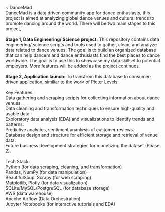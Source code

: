 ~ DanceMad<br>
DanceMad is a data driven community app for dance enthusiasts, this project is aimed at analyzing global dance venues and cultural trends to promote dancing around the world. There will be two main stages to this project, <br>
<br>
**Stage 1, **Data Engineering/ Science project**:** This repository contains data engineering/ science scripts and tools used to gather, clean, and analyze data related to dance venues. The goal is to build an organized database that can help dancers and dance enthusiasts find the best places to dance worldwide. The goal is to use this to showcase my data skillset to potential employers. More features will be added as the project continues.<br>
<br>
**Stage 2, Application launch:** To transfrom this database to consumer-driven application, similiar to the work of Pieter Levels.<br>
<br>
Key Features:
<br>
Data gathering and scraping scripts for collecting information about dance venues.<br>
Data cleaning and transformation techniques to ensure high-quality and usable data.<br>
Exploratory data analysis (EDA) and visualizations to identify trends and patterns.<br>
Predictive analytics, sentiment ananlysis of customer reviews.<br>
Database design and structure for efficient storage and retrieval of venue data.<br>
Future business development strategies for monetizing the dataset (Phase 2).<br>
<br>
Tech Stack:
<br>
Python (for data scraping, cleaning, and transformation)<br>
Pandas, NumPy (for data manipulation)<br>
BeautifulSoup, Scrapy (for web scraping)<br>
Matplotlib, Plotly (for data visualization)<br>
SQLite/MySQL/PostgreSQL (for database storage)<br>
AWS (data warehouse)<br>
Apache Airflow (Data Orchestration)<br>
Jupyter Notebooks (for interactive tutorials and EDA)<br>
